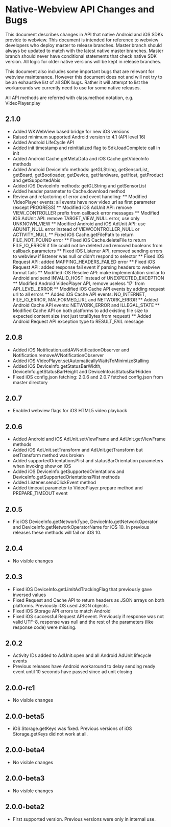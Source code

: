 # Native-Webview API Changes and Bugs

This document describes changes in API that native Android and iOS SDKs provide
to webview. This document is intended for reference to webview developers who
deploy master to release branches. Master branch should always be updated to
match with the latest native master branches. Master branch should never have
conditional statements that check native SDK version. All logic for older
native versions will be kept in release branches.

This document also includes some important bugs that are relevant for webview
maintenance. However this document does not and will not try to be an
exhaustive list of all SDK bugs. Rather it will attempt to list the workarounds
we currently need to use for some native releases.

All API methods are referred with class.method notation, e.g. VideoPlayer.play

## 2.1.0

* Added WKWebView based bridge for new iOS versions
* Raised minimum supported Android version to 4.1 (API level 16)
* Added Android LifeCycle API
* Added init timestamp and reinitialized flag to Sdk.loadComplete call in init
* Added Android Cache.getMetaData and iOS Cache.getVideoInfo methods
* Added Android DeviceInfo methods: getGLString, getSensorList, getBoard, getBootloader, getDevice, getHardware, getHost, getProduct and getSupportedAbis
* Added iOS DeviceInfo methods: getGLString and getSensorList
* Added header parameter to Cache.download method
* Review and refactoring of error and event handling:
** Modified VideoPlayer events: all events have now video url as first parameter (except PROGRESS)
** Modified iOS AdUnit API: remove VIEW_CONTROLLER prefix from callback error messages
** Modified iOS AdUnit API: remove TARGET_VIEW_NULL error, use only UNKNOWN_VIEW
** Modified Android and iOS AdUnit API: use ADUNIT_NULL error instead of VIEWCONTROLLER_NULL or ACTIVITY_NULL
** Fixed iOS Cache.getFilePath to return FILE_NOT_FOUND error
** Fixed iOS Cache.deleteFile to return FILE_IO_ERROR if file could not be deleted and removed booleans from callback parameters
** Fixed iOS Listener API, removed sending errors to webview if listener was null or didn’t respond to selector
** Fixed iOS Request API: added MAPPING_HEADERS_FAILED error
** Fixed iOS Request API: added response fail event if parsing headers to webview format fails
** Modified iOS Resolve API: make implementation similar to Android and send INVALID_HOST instead of UNEXPECTED_EXCEPTION
** Modified Android VideoPlayer API, remove useless ’17’ from API_LEVEL_ERROR
** Modified iOS Cache API events by adding request url to all errors
** Added iOS Cache API events: NO_INTERNET, FILE_IO_ERROR, MALFORMED_URL and NETWORK_ERROR
** Added Android Cache API events: NETWORK_ERROR and ILLEGAL_STATE
** Modified Cache API on both platforms to add existing file size to expected content size (not just totalBytes from request)
** Added Android Request API exception type to RESULT_FAIL message


## 2.0.8

* Added iOS Notification.addAVNotificationObserver and Notification.removeAVNotificationObserver
* Added iOS VideoPlayer.setAutomaticallyWaitsToMinimizeStalling
* Added iOS DeviceInfo.getStatusBarWidth, DeviceInfo.getStatusBarHeight and DeviceInfo.isStatusBarHidden
* Fixed iOS config.json fetching: 2.0.6 and 2.0.7 fetched config.json from master directory

## 2.0.7

* Enabled webview flags for iOS HTML5 video playback

## 2.0.6

* Added Android and iOS AdUnit.setViewFrame and AdUnit.getViewFrame methods
* Added iOS AdUnit.setTransform and AdUnit.getTransform but setTransform method was broken
* Added supportedOrientationsPlist and statusBarOrientation parameters when invoking show on iOS
* Added iOS DeviceInfo.getSupportedOrientations and DeviceInfo.getSupportedOrientationsPlist methods
* Added Listener.sendClickEvent method
* Added timeout parameter to VideoPlayer.prepare method and PREPARE_TIMEOUT event

## 2.0.5

* Fix iOS DeviceInfo.getNetworkType, DeviceInfo.getNetworkOperator and DeviceInfo.getNetworkOperatorName for iOS 10. In previous releases these methods will fail on iOS 10.

## 2.0.4

* No visible changes

## 2.0.3

* Fixed iOS DeviceInfo.getLimitAdTrackingFlag that previously gave inversed values
* Fixed Request and Cache API to return headers as JSON arrays on both platforms. Previously iOS used JSON objects.
* Fixed iOS Storage API errors to match Android
* Fixed iOS successful Request API event. Previously if response was not valid UTF-8, response was null and the rest of the parameters (like response code) were missing.

## 2.0.2

* Activity IDs added to AdUnit.open and all Android AdUnit lifecycle events
* Previous releases have Android workaround to delay sending ready event until 10 seconds have passed since ad unit closing

## 2.0.0-rc1

* No visible changes

## 2.0.0-beta5

* iOS Storage.getKeys was fixed. Previous versions of iOS Storage.getKeys did not work at all.

## 2.0.0-beta4

* No visible changes

## 2.0.0-beta3

* No visible changes

## 2.0.0-beta2

* First supported version. Previous versions were only in internal use.
